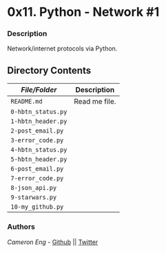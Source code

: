 # 0x11. Python - Network #1
### Description
Network/internet protocols via Python.

## Directory Contents

|   ***File/Folder***    |  **Description**                       |
|---------------|---------------------------------------|
| `README.md` |  Read me file. |
| `0-hbtn_status.py` |  |
| `1-hbtn_header.py` |  |
| `2-post_email.py` |  |
| `3-error_code.py` |  |
| `4-hbtn_status.py` |  |
| `5-hbtn_header.py` |  |
| `6-post_email.py` |  |
| `7-error_code.py` |  |
| `8-json_api.py` |  |
| `9-starwars.py` |  |
| `10-my_github.py` |  |

### Authors
*Cameron Eng* - [Github](https://github.com/c_eng/) || [Twitter](https://twitter.com/c33Eng)
